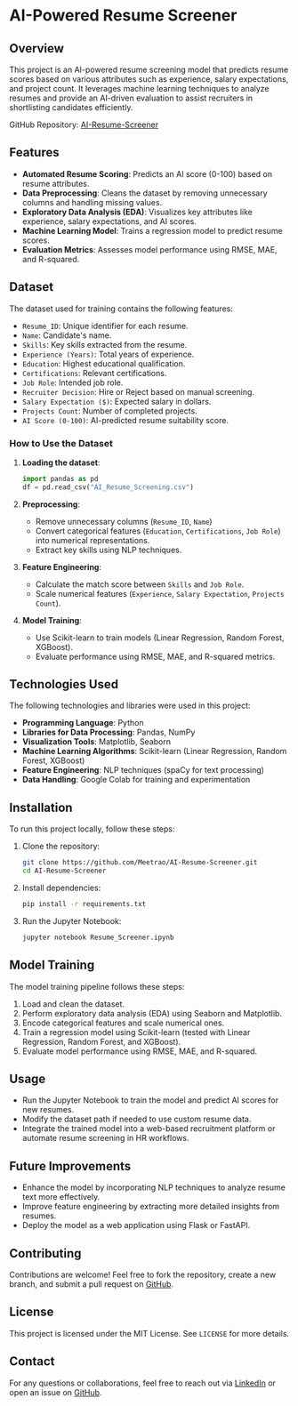 # AI-Powered Resume Screener

## Overview

This project is an AI-powered resume screening model that predicts resume scores based on various attributes such as experience, salary expectations, and project count. It leverages machine learning techniques to analyze resumes and provide an AI-driven evaluation to assist recruiters in shortlisting candidates efficiently.

GitHub Repository: [AI-Resume-Screener](https://github.com/Meetrao/AI-Resume-Screener)

## Features

- **Automated Resume Scoring**: Predicts an AI score (0-100) based on resume attributes.
- **Data Preprocessing**: Cleans the dataset by removing unnecessary columns and handling missing values.
- **Exploratory Data Analysis (EDA)**: Visualizes key attributes like experience, salary expectations, and AI scores.
- **Machine Learning Model**: Trains a regression model to predict resume scores.
- **Evaluation Metrics**: Assesses model performance using RMSE, MAE, and R-squared.

## Dataset

The dataset used for training contains the following features:

- `Resume_ID`: Unique identifier for each resume.
- `Name`: Candidate's name.
- `Skills`: Key skills extracted from the resume.
- `Experience (Years)`: Total years of experience.
- `Education`: Highest educational qualification.
- `Certifications`: Relevant certifications.
- `Job Role`: Intended job role.
- `Recruiter Decision`: Hire or Reject based on manual screening.
- `Salary Expectation ($)`: Expected salary in dollars.
- `Projects Count`: Number of completed projects.
- `AI Score (0-100)`: AI-predicted resume suitability score.

### How to Use the Dataset

1. **Loading the dataset**:
   ```python
   import pandas as pd
   df = pd.read_csv("AI_Resume_Screening.csv")
   ```

2. **Preprocessing**:
   - Remove unnecessary columns (`Resume_ID`, `Name`)
   - Convert categorical features (`Education`, `Certifications`, `Job Role`) into numerical representations.
   - Extract key skills using NLP techniques.

3. **Feature Engineering**:
   - Calculate the match score between `Skills` and `Job Role`.
   - Scale numerical features (`Experience`, `Salary Expectation`, `Projects Count`).

4. **Model Training**:
   - Use Scikit-learn to train models (Linear Regression, Random Forest, XGBoost).
   - Evaluate performance using RMSE, MAE, and R-squared metrics.

## Technologies Used

The following technologies and libraries were used in this project:

- **Programming Language**: Python
- **Libraries for Data Processing**: Pandas, NumPy
- **Visualization Tools**: Matplotlib, Seaborn
- **Machine Learning Algorithms**: Scikit-learn (Linear Regression, Random Forest, XGBoost)
- **Feature Engineering**: NLP techniques (spaCy for text processing)
- **Data Handling**: Google Colab for training and experimentation

## Installation

To run this project locally, follow these steps:

1. Clone the repository:

   ```sh
   git clone https://github.com/Meetrao/AI-Resume-Screener.git
   cd AI-Resume-Screener
   ```

2. Install dependencies:

   ```sh
   pip install -r requirements.txt
   ```

3. Run the Jupyter Notebook:

   ```sh
   jupyter notebook Resume_Screener.ipynb
   ```

## Model Training

The model training pipeline follows these steps:

1. Load and clean the dataset.
2. Perform exploratory data analysis (EDA) using Seaborn and Matplotlib.
3. Encode categorical features and scale numerical ones.
4. Train a regression model using Scikit-learn (tested with Linear Regression, Random Forest, and XGBoost).
5. Evaluate model performance using RMSE, MAE, and R-squared.

## Usage

- Run the Jupyter Notebook to train the model and predict AI scores for new resumes.
- Modify the dataset path if needed to use custom resume data.
- Integrate the trained model into a web-based recruitment platform or automate resume screening in HR workflows.

## Future Improvements

- Enhance the model by incorporating NLP techniques to analyze resume text more effectively.
- Improve feature engineering by extracting more detailed insights from resumes.
- Deploy the model as a web application using Flask or FastAPI.

## Contributing

Contributions are welcome! Feel free to fork the repository, create a new branch, and submit a pull request on [GitHub](https://github.com/Meetrao/AI-Resume-Screener).

## License

This project is licensed under the MIT License. See `LICENSE` for more details.

## Contact

For any questions or collaborations, feel free to reach out via [LinkedIn](www.linkedin.com/in/meet-rao-a99a00276) or open an issue on [GitHub](https://github.com/Meetrao/AI-Resume-Screener/issues).



